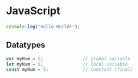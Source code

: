 # JavaScript

```JavaScript
console.log("Hello World!");
```

## Datatypes

```JavaScript
var myNum = 5;               // global variable
let myNum = 5;               // local variable
const myNum = 5;             // constant (final)
```
